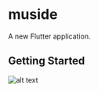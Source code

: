 # muside

A new Flutter application.

## Getting Started

![alt text](https://i.imgur.com/Eun9q5u.jpg)




